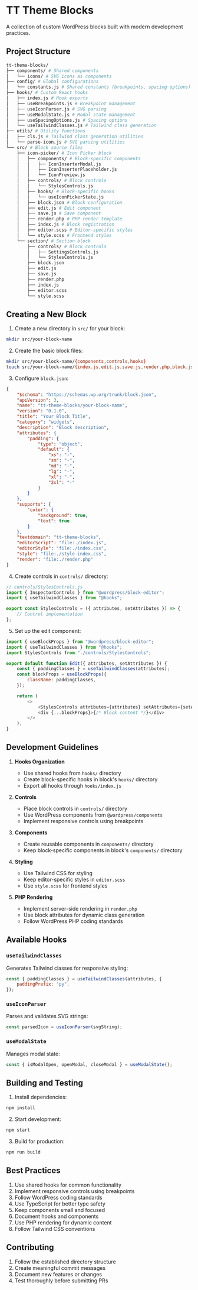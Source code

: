 # TT Theme Blocks

A collection of custom WordPress blocks built with modern development practices.

## Project Structure

```bash
tt-theme-blocks/
├── components/ # Shared components
│   └── icons/ # SVG icons as components
├── config/ # Global configurations
│   └── constants.js # Shared constants (breakpoints, spacing options)
├── hooks/ # Custom React hooks
│   ├── index.js # Hook exports
│   ├── useBreakpoints.js # Breakpoint management
│   ├── useIconParser.js # SVG parsing
│   ├── useModalState.js # Modal state management
│   ├── useSpacingOptions.js # Spacing options
│   └── useTailwindClasses.js # Tailwind class generation
├── utils/ # Utility functions
│   ├── cls.js # Tailwind class generation utilities
│   └── parse-icon.js # SVG parsing utilities
└── src/ # Block source files
    ├── icon-picker/ # Icon Picker block
    │   ├── components/ # Block-specific components
    │   │   ├── IconInserterModal.js
    │   │   ├── IconInserterPlaceholder.js
    │   │   └── IconPreview.js
    │   ├── controls/ # Block controls
    │   │   └── StylesControls.js
    │   ├── hooks/ # Block-specific hooks
    │   │   └── useIconPickerState.js
    │   ├── block.json # Block configuration
    │   ├── edit.js # Edit component
    │   ├── save.js # Save component
    │   ├── render.php # PHP render template
    │   ├── index.js # Block registration
    │   ├── editor.scss # Editor-specific styles
    │   └── style.scss # Frontend styles
    └── section/ # Section block
        ├── controls/ # Block controls
        │   ├── SettingsControls.js
        │   └── StylesControls.js
        ├── block.json
        ├── edit.js
        ├── save.js
        ├── render.php
        ├── index.js
        ├── editor.scss
        └── style.scss
```

## Creating a New Block

1. Create a new directory in `src/` for your block:

```bash
mkdir src/your-block-name
```

2. Create the basic block files:

```bash
mkdir src/your-block-name/{components,controls,hooks}
touch src/your-block-name/{index.js,edit.js,save.js,render.php,block.json,editor.scss,style.scss}
```

3. Configure `block.json`:

```json
{
	"$schema": "https://schemas.wp.org/trunk/block.json",
	"apiVersion": 3,
	"name": "tt-theme-blocks/your-block-name",
	"version": "0.1.0",
	"title": "Your Block Title",
	"category": "widgets",
	"description": "Block description",
	"attributes": {
		"padding": {
			"type": "object",
			"default": {
				"xs": "-",
				"sm": "-",
				"md": "-",
				"lg": "-",
				"xl": "-",
				"2xl": "-"
			}
		}
	},
	"supports": {
		"color": {
			"background": true,
			"text": true
		}
	},
	"textdomain": "tt-theme-blocks",
	"editorScript": "file:./index.js",
	"editorStyle": "file:./index.css",
	"style": "file:./style-index.css",
	"render": "file:./render.php"
}
```

4. Create controls in `controls/` directory:

```javascript
// controls/StylesControls.js
import { InspectorControls } from "@wordpress/block-editor";
import { useTailwindClasses } from "@hooks";

export const StylesControls = ({ attributes, setAttributes }) => {
	// Control implementation
};
```

5. Set up the edit component:

```javascript
import { useBlockProps } from "@wordpress/block-editor";
import { useTailwindClasses } from "@hooks";
import StylesControls from "./controls/StylesControls";

export default function Edit({ attributes, setAttributes }) {
	const { paddingClasses } = useTailwindClasses(attributes);
	const blockProps = useBlockProps({
		className: paddingClasses,
	});

	return (
		<>
			<StylesControls attributes={attributes} setAttributes={setAttributes} />
			<div {...blockProps}>{/* Block content */}</div>
		</>
	);
}
```

## Development Guidelines

1. **Hooks Organization**

   - Use shared hooks from `hooks/` directory
   - Create block-specific hooks in block's `hooks/` directory
   - Export all hooks through `hooks/index.js`

2. **Controls**

   - Place block controls in `controls/` directory
   - Use WordPress components from `@wordpress/components`
   - Implement responsive controls using breakpoints

3. **Components**

   - Create reusable components in `components/` directory
   - Keep block-specific components in block's `components/` directory

4. **Styling**

   - Use Tailwind CSS for styling
   - Keep editor-specific styles in `editor.scss`
   - Use `style.scss` for frontend styles

5. **PHP Rendering**
   - Implement server-side rendering in `render.php`
   - Use block attributes for dynamic class generation
   - Follow WordPress PHP coding standards

## Available Hooks

### `useTailwindClasses`

Generates Tailwind classes for responsive styling:

```javascript
const { paddingClasses } = useTailwindClasses(attributes, {
	paddingPrefix: "py",
});
```

### `useIconParser`

Parses and validates SVG strings:

```javascript
const parsedIcon = useIconParser(svgString);
```

### `useModalState`

Manages modal state:

```javascript
const { isModalOpen, openModal, closeModal } = useModalState();
```

## Building and Testing

1. Install dependencies:

```bash
npm install
```

2. Start development:

```bash
npm start
```

3. Build for production:

```bash
npm run build
```

## Best Practices

1. Use shared hooks for common functionality
2. Implement responsive controls using breakpoints
3. Follow WordPress coding standards
4. Use TypeScript for better type safety
5. Keep components small and focused
6. Document hooks and components
7. Use PHP rendering for dynamic content
8. Follow Tailwind CSS conventions

## Contributing

1. Follow the established directory structure
2. Create meaningful commit messages
3. Document new features or changes
4. Test thoroughly before submitting PRs
